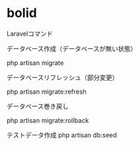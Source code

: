 # bolid

Laravelコマンド

データベース作成（データベースが無い状態）

php artisan migrate

データベースリフレッシュ（部分変更）

php artisan migrate:refresh

データベース巻き戻し

php artisan migrate:rollback

テストデータ作成
php artisan db:seed
